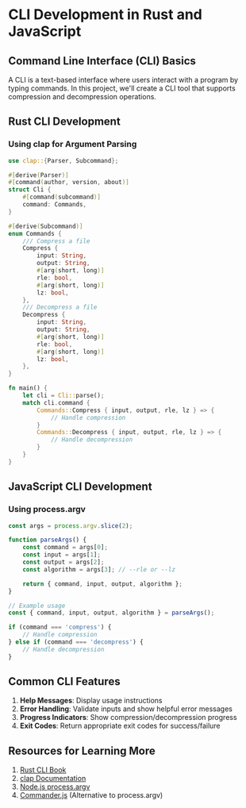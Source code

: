 # CLI Development in Rust and JavaScript

## Command Line Interface (CLI) Basics

A CLI is a text-based interface where users interact with a program by typing commands. In this project, we'll create a CLI tool that supports compression and decompression operations.

## Rust CLI Development

### Using clap for Argument Parsing

```rust
use clap::{Parser, Subcommand};

#[derive(Parser)]
#[command(author, version, about)]
struct Cli {
    #[command(subcommand)]
    command: Commands,
}

#[derive(Subcommand)]
enum Commands {
    /// Compress a file
    Compress {
        input: String,
        output: String,
        #[arg(short, long)]
        rle: bool,
        #[arg(short, long)]
        lz: bool,
    },
    /// Decompress a file
    Decompress {
        input: String,
        output: String,
        #[arg(short, long)]
        rle: bool,
        #[arg(short, long)]
        lz: bool,
    },
}

fn main() {
    let cli = Cli::parse();
    match cli.command {
        Commands::Compress { input, output, rle, lz } => {
            // Handle compression
        }
        Commands::Decompress { input, output, rle, lz } => {
            // Handle decompression
        }
    }
}
```

## JavaScript CLI Development

### Using process.argv

```javascript
const args = process.argv.slice(2);

function parseArgs() {
    const command = args[0];
    const input = args[1];
    const output = args[2];
    const algorithm = args[3]; // --rle or --lz

    return { command, input, output, algorithm };
}

// Example usage
const { command, input, output, algorithm } = parseArgs();

if (command === 'compress') {
    // Handle compression
} else if (command === 'decompress') {
    // Handle decompression
}
```

## Common CLI Features

1. **Help Messages**: Display usage instructions
2. **Error Handling**: Validate inputs and show helpful error messages
3. **Progress Indicators**: Show compression/decompression progress
4. **Exit Codes**: Return appropriate exit codes for success/failure

## Resources for Learning More

1. [Rust CLI Book](https://rust-cli.github.io/book/index.html)
2. [clap Documentation](https://docs.rs/clap/latest/clap/)
3. [Node.js process.argv](https://nodejs.org/docs/latest/api/process.html#processargv)
4. [Commander.js](https://github.com/tj/commander.js) (Alternative to process.argv)
